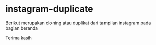 # instagram-duplicate

Berikut merupakan cloning atau duplikat dari tampilan instagram pada bagian beranda

Terima kasih
